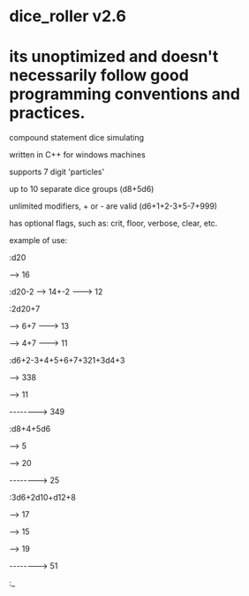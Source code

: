 # dice_roller v2.6
# its unoptimized and doesn't necessarily follow good programming conventions and practices.
compound statement dice simulating

written in C++ for windows machines

supports 7 digit 'particles'

up to 10 separate dice groups (d8+5d6)

unlimited modifiers, + or - are valid (d6+1+2-3+5-7+999)

has optional flags, such as: crit, floor, verbose, clear, etc.

example of use:

:d20

--> 16

:d20-2
--> 14+-2 ---> 12

:2d20+7

--> 6+7 ---> 13

--> 4+7 ---> 11



:d6+2-3+4+5+6+7+321+3d4+3

--> 338

--> 11



--------> 349



:d8+4+5d6

--> 5

--> 20



--------> 25



:3d6+2d10+d12+8

--> 17

--> 15

--> 19



--------> 51

:_
